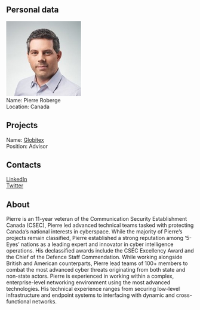 ## Personal data
![pierre roberge photo](photo/pierre_roberge.jpg)  
Name:   Pierre Roberge  
Location: Canada  
## Projects 
Name: [Globitex](../projects/globitex.md)  
Position: Advisor   
## Contacts
[LinkedIn](https://www.linkedin.com/in/pierre-roberge-64367260/)  
[Twitter](https://twitter.com/robep00)
## About
Pierre is an 11-year veteran of the Communication Security Establishment Canada (CSEC), Pierre led advanced technical teams tasked with protecting Canada’s national interests in cyberspace. While the majority of Pierre’s projects remain classified, Pierre established a strong reputation among ‘5- Eyes’ nations as a leading expert and innovator in cyber intelligence operations. His declassified awards include the CSEC Excellency Award and the Chief of the Defence Staff Commendation. While working alongside British and American counterparts, Pierre lead teams of 100+ members to combat the most advanced cyber threats originating from both state and non-state actors.
Pierre is experienced in working within a complex, enterprise-level networking environment using the most advanced technologies. His technical experience ranges from securing low-level infrastructure and endpoint systems to interfacing with dynamic and cross-functional networks.

